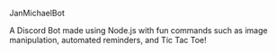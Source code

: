 JanMichaelBot

A Discord Bot made using Node.js with fun commands such as image manipulation, automated reminders, and Tic Tac Toe!